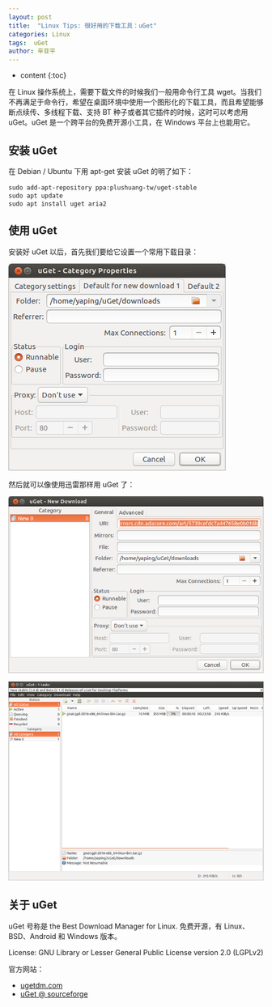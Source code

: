 ```yaml
---
layout: post
title:  "Linux Tips: 很好用的下载工具：uGet"
categories: Linux
tags:  uGet
author: 辛亚平
---
```


* content
{:toc}

在 Linux 操作系统上，需要下载文件的时候我们一般用命令行工具 wget。当我们不再满足于命令行，希望在桌面环境中使用一个图形化的下载工具，而且希望能够断点续传、多线程下载、支持 BT 种子或者其它插件的时候，这时可以考虑用 uGet。uGet 是一个跨平台的免费开源小工具，在 Windows 平台上也能用它。




## 安装 uGet

在 Debian / Ubuntu 下用 apt-get 安装 uGet 的明了如下：

```
sudo add-apt-repository ppa:plushuang-tw/uget-stable
sudo apt update
sudo apt install uget aria2
```

## 使用 uGet

安装好 uGet 以后，首先我们要给它设置一个常用下载目录：

![](/attachment/daily/2017/0102/uget-01.png)

然后就可以像使用迅雷那样用 uGet 了：

![](/attachment/daily/2017/0102/uget-02.png)

![](/attachment/daily/2017/0102/uget-03.png)

## 关于 uGet

uGet 号称是 the Best Download Manager for Linux. 免费开源，有 Linux、BSD、Android 和 Windows 版本。

License: GNU Library or Lesser General Public License version 2.0 (LGPLv2)

官方网站：
- [ugetdm.com](http://ugetdm.com/)
- [uGet @ sourceforge](https://sourceforge.net/projects/urlget/)
